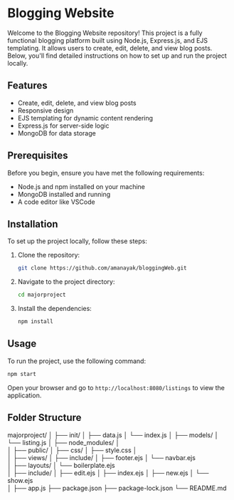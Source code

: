 # Blogging Website

Welcome to the Blogging Website repository! This project is a fully functional blogging platform built using Node.js, Express.js, and EJS templating. It allows users to create, edit, delete, and view blog posts. Below, you'll find detailed instructions on how to set up and run the project locally.


## Features

- Create, edit, delete, and view blog posts
- Responsive design
- EJS templating for dynamic content rendering
- Express.js for server-side logic
- MongoDB for data storage

## Prerequisites

Before you begin, ensure you have met the following requirements:

- Node.js and npm installed on your machine
- MongoDB installed and running
- A code editor like VSCode

## Installation

To set up the project locally, follow these steps:

1. Clone the repository:
    ```sh
    git clone https://github.com/amanayak/bloggingWeb.git
    ```
2. Navigate to the project directory:
    ```sh
    cd majorproject
    ```
3. Install the dependencies:
    ```sh
    npm install
    ```


## Usage

To run the project, use the following command:

```sh
npm start
```

Open your browser and go to `http://localhost:8080/listings` to view the application.

## Folder Structure
majorproject/
│
├── init/
│   ├── data.js
│   └── index.js
│
├── models/
│   └── listing.js
│
├── node_modules/
│   
│
├── public/
│   ├── css/
│       ├── style.css
│            
│
├── views/
│    ├── include/
│        ├── footer.ejs
│        └── navbar.ejs  
│    ├── layouts/
│        └── boilerplate.ejs  
│    ├── include/
│        ├── edit.ejs
│        ├── index.ejs
│        ├── new.ejs
│        └── show.ejs     
│
├── app.js
├── package.json
├── package-lock.json
└── README.md




